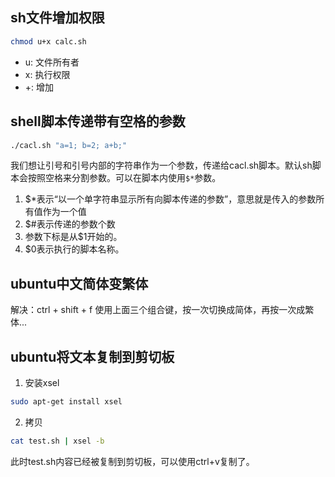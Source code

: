 ## sh文件增加权限
```sh
chmod u+x calc.sh
```
* u: 文件所有者
* x: 执行权限
* +: 增加

## shell脚本传递带有空格的参数
```sh
./cacl.sh "a=1; b=2; a+b;"
``` 
我们想让引号和引号内部的字符串作为一个参数，传递给cacl.sh脚本。默认sh脚本会按照空格来分割参数。可以在脚本内使用`$*`参数。

1. $*表示“以一个单字符串显示所有向脚本传递的参数”，意思就是传入的参数所有值作为一个值
2. $#表示传递的参数个数
3. 参数下标是从$1开始的。
4. $0表示执行的脚本名称。

## ubuntu中文简体变繁体
解决：ctrl + shift + f
使用上面三个组合键，按一次切换成简体，再按一次成繁体...

## ubuntu将文本复制到剪切板
1. 安装xsel
```sh
sudo apt-get install xsel
```
2. 拷贝
```sh
cat test.sh | xsel -b
```
此时test.sh内容已经被复制到剪切板，可以使用ctrl+v复制了。